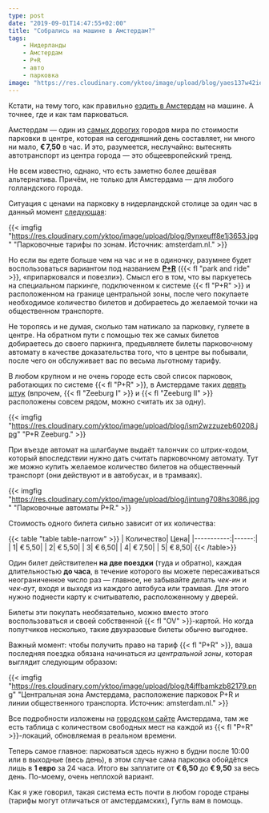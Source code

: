 ```yaml
---
type: post
date: "2019-09-01T14:47:55+02:00"
title: "Собрались на машине в Амстердам?"
tags:
    - Нидерланды
    - Амстердам
    - P+R
    - авто
    - парковка
image: "https://res.cloudinary.com/yktoo/image/upload/blog/yaes137w42ie0921.jpg"
---
```


Кстати, на тему того, как правильно [ездить в Амстердам](0366) на машине. А точнее, где и как там парковаться.

Амстердам — один из [самых дорогих](https://www.parkopedia.com/static/reports/global_parking_index2017-parkopedia.pdf) городов мира по стоимости парковки в центре, которая на сегодняшний день составляет, ни много ни мало, **€ 7,50** в час. И это, разумеется, неслучайно: вытеснять автотранспорт из центра города — это общеевропейский тренд.

Не всем известно, однако, что есть заметно более дешёвая альтернатива. Причём, не только для Амстердама — для любого голландского города.

<!--more-->

Ситуация с ценами на парковку в нидерландской столице за один час в данный момент [следующая](https://www.amsterdam.nl/parkeren-verkeer/parkeertarieven/):

{{< imgfig "https://res.cloudinary.com/yktoo/image/upload/blog/9ynxeuff8e1j3653.jpg" "Парковочные тарифы по зонам. Источник: amsterdam.nl." >}}

Но если вы едете больше чем на час и не в одиночку, разумнее будет воспользоваться вариантом под названием **[P+R](https://www.amsterdam.nl/en/parking/park-and-ride/)** ({{< fl "park and ride" >}}, «припарковался и повезли»). Смысл его в том, что вы паркуетесь на специальном паркинге, подключенном к системе {{< fl "P+R" >}} и расположенном на границе центральной зоны, после чего покупаете необходимое количество билетов и добираетесь до желаемой точки на общественном транспорте.

Не торопясь и не думая, сколько там натикало за парковку, гуляете в центре. На обратном пути с помощью тех же самых билетов добираетесь до своего паркинга, предъявляете билеты парковочному автомату в качестве доказательства того, что в центре вы побывали, после чего он обслуживает вас по весьма льготному тарифу.

В любом крупном и не очень городе есть свой список парковок, работающих по системе {{< fl "P+R" >}}, в Амстердаме таких [девять штук](https://www.amsterdam.nl/en/parking/park-and-ride/) (впрочем, {{< fl "Zeeburg I" >}} и {{< fl "Zeeburg II" >}} расположены совсем рядом, можно считать их за одну).

{{< imgfig "https://res.cloudinary.com/yktoo/image/upload/blog/ism2wzzuzeb60208.jpg" "P+R Zeeburg." >}}

При въезде автомат на шлагбауме выдаёт талончик со штрих-кодом, который впоследствии нужно дать считать парковочному автомату. Тут же можно купить желаемое количество билетов на общественный транспорт (они действуют и в автобусах, и в трамваях).

{{< imgfig "https://res.cloudinary.com/yktoo/image/upload/blog/jintung708hs3086.jpg" "Парковочные автоматы P+R." >}}

Стоимость одного билета сильно зависит от их количества:

{{< table "table table-narrow" >}}
|  Количество|   Цена|
|-----------:|------:|
|           1| € 5,50|
|           2| € 5,50|
|           3| € 6,50|
|           4| € 7,50|
|           5| € 8,50|
{{< /table>}}

Один билет действителен **на две поездки** (туда и обратно), каждая длительностью **до часа**, в течение которого вы можете пересаживаться неограниченное число раз — главное, не забывайте делать *чек-ин* и *чек-аут*, входя и выходя из каждого автобуса или трамвая. Для этого нужно поднести карту к считывателю, расположенному у дверей.

Билеты эти покупать необязательно, можно вместо этого воспользоваться и своей собственной {{< fl "OV" >}}-картой. Но когда попутчиков несколько, такие двухразовые билеты обычно выгоднее.

Важный момент: чтобы получить право на тариф {{< fl "P+R" >}}, ваша последняя поездка обязана начинаться *из центральной зоны*, которая выглядит следующим образом:

{{< imgfig "https://res.cloudinary.com/yktoo/image/upload/blog/t4jffbamkzb82179.png" "Центральная зона Амстердама, расположение парковок P+R и линии общественного транспорта. Источник: amsterdam.nl." >}}

Все подробности изложены на [городском сайте](https://www.amsterdam.nl/parkeren-verkeer/parkeren-reizen/) Амстердама, там же есть таблица с количеством свободных мест на каждой из {{< fl "P+R" >}}-локаций, обновляемая в реальном времени.

Теперь самое главное: парковаться здесь нужно в будни после 10:00 или в выходные (весь день), в этом случае сама парковка обойдётся лишь в **1 евро** за 24 часа. Итого вы заплатите от **€ 6,50** до **€ 9,50** за весь день. По-моему, очень неплохой вариант.

Как я уже говорил, такая система есть почти в любом городе страны (тарифы могут отличаться от амстердамских), Гугль вам в помощь.

